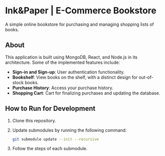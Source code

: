 # Ink&Paper | E-Commerce Bookstore

A simple online bookstore for purchasing and managing shopping lists of books.

## About

This application is built using MongoDB, React, and Node.js in its architecture. Some of the implemented features include:

- **Sign-in and Sign-up**: User authentication functionality.
- **Bookshelf**: View books on the shelf, with a distinct design for out-of-stock books.
- **Purchase History**: Access your purchase history.
- **Shopping Cart**: Cart for finalizing purchases and updating the database.

## How to Run for Development

1. Clone this repository.

2. Update submodules by running the following command:
   ```bash
   git submodule update --init --recursive

3. Follow the steps of each submodule.
